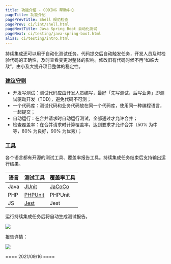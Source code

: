 ```yaml
---
title: 功能介绍 - CODING 帮助中心
pageTitle: 功能介绍
pagePrevTitle: Shell 规范检查
pagePrev: ci/lint/shell.html
pageNextTitle: Java Spring Boot 自动化测试
pageNext: ci/testing/java-spring-boot.html
alias: ci/testing/intro.html
---
```


持续集成还可以用于自动化测试任务。代码提交后自动触发任务，开发人员及时检验代码的正确性，及时查看变更对整体的影响。修改旧有代码时候不再“如临大敌”，由小及大提升项目整体的稳定性。

### [建议守则](#rules)

-   开发写测试：测试代码应由开发人员编写，最好「先写测试，后写业务」即测试驱动开发（TDD），避免代码不可测；
-   一个代码库：测试代码和业务代码放在同一个代码库，使用同一种编程语言，一起提交；
-   自动运行：在合并请求时自动运行测试，全部通过才允许合并；
-   检查覆盖率：在合并请求时计算覆盖率，达到要求才允许合并（50% 为中等，80% 为良好，90% 为优秀）；

### [工具](#tools)

各个语言都有开源的测试工具、覆盖率报告工具。持续集成任务结束后支持输出运行结果。

语言  | 测试工具 | 覆盖率工具
-----|---------|----------
Java | [JUnit](https://junit.org/junit5/)   | [JaCoCo](https://www.eclemma.org/jacoco/)
PHP  | [PHPUnit](https://phpunit.de/) | PHPUnit
JS   | [Jest](https://jestjs.io/zh-Hans/) | Jest

运行持续集成任务后将自动生成测试报告。

![](https://help-assets.codehub.cn/enterprise/20200923121714.png)

报告详情：

![](https://help-assets.codehub.cn/enterprise/20201119164317.png)

==== 2021/09/16 ====
